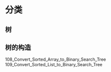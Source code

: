# 分类

## 树

## 树的构造

108_Convert_Sorted_Array_to_Binary_Search_Tree
109_Convert_Sorted_List_to_Binary_Search_Tree  